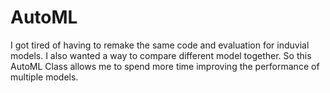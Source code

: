 # AutoML
I got tired of having to remake the same code and evaluation for induvial models. I also wanted a way to compare different model together. So this AutoML Class allows me to spend more time improving the performance of multiple models. 
